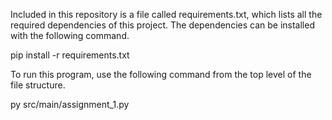 Included in this repository is a file called requirements.txt, which lists all the required dependencies of this project. The dependencies can be installed with the following command.

pip install -r requirements.txt

To run this program, use the following command from the top level of the file structure.

py src/main/assignment_1.py